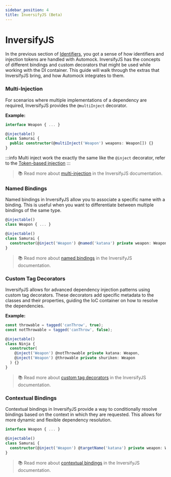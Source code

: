 ```yaml
---
sidebar_position: 4
title: InversifyJS (Beta)
---
```


# InversifyJS

In the previous section of [Identifiers](/docs/adapters/identifiers), you got a sense of how identifiers and 
injection tokens are handled with Automock. InversifyJS has the concepts of different bindings and custom decorators 
that might be used while working with the DI container. This guide will walk through the extras that InversifyJS 
bring, and how Automock integrates to them.

### Multi-Injection

For scenarios where multiple implementations of a dependency are required, InversifyJS provides the `@multiInject`
decorator.

**Example:**

```typescript
interface Weapon { ... }

@injectable()
class Samurai {
  public constructor(@multiInject('Weapon') weapons: Weapon[]) {}
}
```

:::info
Multi inject work the exactly the same like the `@inject` decorator, refer to the [Token-based injection](/docs/adapters/identifiers?automock-adapter=inverisfyjs#token-based-injection)
:::

> :books: Read more about [multi-injection](https://github.com/inversify/InversifyJS/blob/master/wiki/multi_injection.md) in the InversifyJS documentation.

### Named Bindings
Named bindings in InversifyJS allow you to associate a specific name with a binding. This is useful when you want to
differentiate between multiple bindings of the same type.

```typescript
@injectable()
class Weapon { ... }

@injectable()
class Samurai {
  constructor(@inject('Weapon') @named('katana') private weapon: Weapon) {}
}
```

> :books: Read more about [named bindings](https://github.com/inversify/InversifyJS/blob/master/wiki/named_bindings.md) in the InversifyJS documentation.

### Custom Tag Decorators

InversifyJS allows for advanced dependency injection patterns using custom tag decorators. These decorators add specific
metadata to the classes and their properties, guiding the IoC container on how to resolve the dependencies.

**Example:**

```typescript
const throwable = tagged('canThrow', true);
const notThrowable = tagged('canThrow', false);

@injectable()
class Ninja {
  constructor(
    @inject('Weapon') @notThrowable private katana: Weapon,
    @inject('Weapon') @throwable private shuriken: Weapon
  ) {}
}
```

> :books: Read more about [custom tag decorators](https://github.com/inversify/InversifyJS/blob/master/wiki/custom_tag_decorators.md) in the InversifyJS documentation.

### Contextual Bindings

Contextual bindings in InversifyJS provide a way to conditionally resolve bindings based on the context in which they
are requested. This allows for more dynamic and flexible dependency resolution.

```typescript
interface Weapon { ... }

@injectable()
class Samurai {
  constructor(@inject('Weapon') @targetName('katana') private weapon: Weapon) {}
}
```

> :books: Read more about [contextual bindings](https://github.com/inversify/InversifyJS/blob/master/wiki/contextual_bindings.md) in the InversifyJS documentation.
